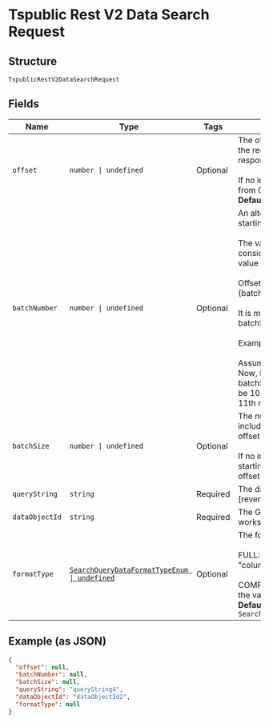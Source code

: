 
# Tspublic Rest V2 Data Search Request

## Structure

`TspublicRestV2DataSearchRequest`

## Fields

| Name | Type | Tags | Description |
|  --- | --- | --- | --- |
| `offset` | `number \| undefined` | Optional | The offset point, starting from where the records should be included in the response.<br><br>If no input is provided then offset starts from 0.<br>**Default**: `0` |
| `batchNumber` | `number \| undefined` | Optional | An alternate way to set offset for the starting point of the response.<br><br>The value in offset field will not be considered if batchNumber field has value greater than 0.<br><br>Offset value will be calculated as (batchNumber - 1) * batchSize.<br><br>It is mandatory to provide a value for batchSize with batchNumber.<br><br>Example:<br><br>Assume response has 100 records. Now,  batchNumber is set as 2 and batchSize as 10, then offset value will be 10. So, 10 records starting from 11th record will be considered. |
| `batchSize` | `number \| undefined` | Optional | The number of records that should be included in the response starting from offset position.<br><br>If no input is provided, then all records starting from the value provided in offset is included in the response. |
| `queryString` | `string` | Required | The data search query string. Example: [revenue] > 1000 [ship mode] = air |
| `dataObjectId` | `string` | Required | The GUID of the data object, either a worksheet, a view, or a table. |
| `formatType` | [`SearchQueryDataFormatTypeEnum \| undefined`](../../doc/models/search-query-data-format-type-enum.md) | Optional | The format of the data in the response.<br><br>FULL: The response comes in "column":"value" format.<br><br>COMPACT: The response includes only the value of the columns.<br>**Default**: `SearchQueryDataFormatTypeEnum.COMPACT` |

## Example (as JSON)

```json
{
  "offset": null,
  "batchNumber": null,
  "batchSize": null,
  "queryString": "queryString4",
  "dataObjectId": "dataObjectId2",
  "formatType": null
}
```

